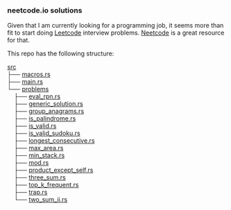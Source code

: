 ### neetcode.io solutions

Given that I am currently looking for a programming job, it seems more than fit to start doing [Leetcode](https://leetcode.com) interview problems. [Neetcode](https://neetcode.io) is a great resource for that.

This repo has the following structure:
<html>
<body>
        <a href="src/">src</a><br>
        ├── <a href="src/macros.rs">macros.rs</a><br>
        ├── <a href="src/main.rs">main.rs</a><br>
        └── <a href="src/problems/">problems</a><br>
        &nbsp;&nbsp;&nbsp; ├── <a href="src/problems/eval_rpn.rs">eval_rpn.rs</a><br>
        &nbsp;&nbsp;&nbsp; ├── <a href="src/problems/generic_solution.rs">generic_solution.rs</a><br>
        &nbsp;&nbsp;&nbsp; ├── <a href="src/problems/group_anagrams.rs">group_anagrams.rs</a><br>
        &nbsp;&nbsp;&nbsp; ├── <a href="src/problems/is_palindrome.rs">is_palindrome.rs</a><br>
        &nbsp;&nbsp;&nbsp; ├── <a href="src/problems/is_valid.rs">is_valid.rs</a><br>
        &nbsp;&nbsp;&nbsp; ├── <a href="src/problems/is_valid_sudoku.rs">is_valid_sudoku.rs</a><br>
        &nbsp;&nbsp;&nbsp; ├── <a href="src/problems/longest_consecutive.rs">longest_consecutive.rs</a><br>
        &nbsp;&nbsp;&nbsp; ├── <a href="src/problems/max_area.rs">max_area.rs</a><br>
        &nbsp;&nbsp;&nbsp; ├── <a href="src/problems/min_stack.rs">min_stack.rs</a><br>
        &nbsp;&nbsp;&nbsp; ├── <a href="src/problems/mod.rs">mod.rs</a><br>
        &nbsp;&nbsp;&nbsp; ├── <a href="src/problems/product_except_self.rs">product_except_self.rs</a><br>
        &nbsp;&nbsp;&nbsp; ├── <a href="src/problems/three_sum.rs">three_sum.rs</a><br>
        &nbsp;&nbsp;&nbsp; ├── <a href="src/problems/top_k_frequent.rs">top_k_frequent.rs</a><br>
        &nbsp;&nbsp;&nbsp; ├── <a href="src/problems/trap.rs">trap.rs</a><br>
        &nbsp;&nbsp;&nbsp; └── <a href="src/problems/two_sum_ii.rs">two_sum_ii.rs</a><br>
</body>
</html>
